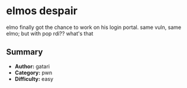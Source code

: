 # elmos despair
elmo finally got the chance to work on his login portal. same vuln, same elmo; but with pop rdi?? what's that

## Summary
- **Author:** gatari
- **Category:** pwn
- **Difficulty:** easy
